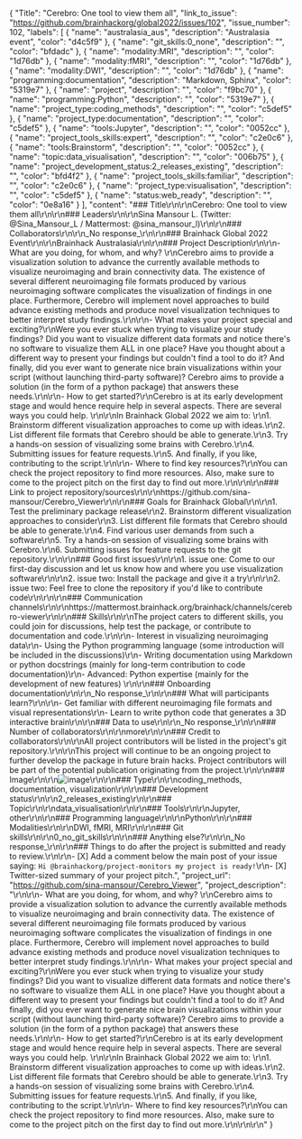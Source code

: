 {
  "Title": "Cerebro: One tool to view them all",
  "link_to_issue": "https://github.com/brainhackorg/global2022/issues/102",
  "issue_number": 102,
  "labels": [
    {
      "name": "australasia_aus",
      "description": "Australasia event",
      "color": "d4c5f9"
    },
    {
      "name": "git_skills:0_none",
      "description": "",
      "color": "bfdadc"
    },
    {
      "name": "modality:MRI",
      "description": "",
      "color": "1d76db"
    },
    {
      "name": "modality:fMRI",
      "description": "",
      "color": "1d76db"
    },
    {
      "name": "modality:DWI",
      "description": "",
      "color": "1d76db"
    },
    {
      "name": "programming:documentation",
      "description": "Markdown, Sphinx",
      "color": "5319e7"
    },
    {
      "name": "project",
      "description": "",
      "color": "f9bc70"
    },
    {
      "name": "programming:Python",
      "description": "",
      "color": "5319e7"
    },
    {
      "name": "project_type:coding_methods",
      "description": "",
      "color": "c5def5"
    },
    {
      "name": "project_type:documentation",
      "description": "",
      "color": "c5def5"
    },
    {
      "name": "tools:Jupyter",
      "description": "",
      "color": "0052cc"
    },
    {
      "name": "project_tools_skills:expert",
      "description": "",
      "color": "c2e0c6"
    },
    {
      "name": "tools:Brainstorm",
      "description": "",
      "color": "0052cc"
    },
    {
      "name": "topic:data_visualisation",
      "description": "",
      "color": "006b75"
    },
    {
      "name": "project_development_status:2_releases_existing",
      "description": "",
      "color": "bfd4f2"
    },
    {
      "name": "project_tools_skills:familiar",
      "description": "",
      "color": "c2e0c6"
    },
    {
      "name": "project_type:visualisation",
      "description": "",
      "color": "c5def5"
    },
    {
      "name": "status:web_ready",
      "description": "",
      "color": "0e8a16"
    }
  ],
  "content": "### Title\r\n\r\nCerebro: One tool to view them all\r\n\r\n### Leaders\r\n\r\nSina Mansour L. (Twitter: @Sina_Mansour_L  / Mattermost: @sina_mansour_l)\r\n\r\n### Collaborators\r\n\r\n_No response_\r\n\r\n### Brainhack Global 2022 Event\r\n\r\nBrainhack Australasia\r\n\r\n### Project Description\r\n\r\n- What are you doing, for whom, and why? \r\nCerebro aims to provide a visualization solution to advance the currently available methods to visualize neuroimaging and brain connectivity data. The existence of several different neuroimaging file formats produced by various neuroimaging software complicates the visualization of findings in one place. Furthermore, Cerebro will implement novel approaches to build advance existing methods and produce novel visualization techniques to better interpret study findings.\r\n\r\n- What makes your project special and exciting?\r\nWere you ever stuck when trying to visualize your study findings? Did you want to visualize different data formats and notice there's no software to visualize them ALL in one place? Have you thought about a different way to present your findings but couldn't find a tool to do it? And finally, did you ever want to generate nice brain visualizations within your script (without launching third-party software)? Cerebro aims to provide a solution (in the form of a python package) that answers these needs.\r\n\r\n- How to get started?\r\nCerebro is at its early development stage and would hence require help in several aspects. There are several ways you could help. \r\n\r\nIn Brainhack Global 2022 we aim to: \r\n1. Brainstorm different visualization approaches to come up with ideas.\r\n2. List different file formats that Cerebro should be able to generate.\r\n3. Try a hands-on session of visualizing some brains with Cerebro.\r\n4. Submitting issues for feature requests.\r\n5. And finally, if you like, contributing to the script.\r\n\r\n- Where to find key resources?\r\nYou can check the project repository to find more resources. Also, make sure to come to the project pitch on the first day to find out more.\r\n\r\n\r\n### Link to project repository/sources\r\n\r\nhttps://github.com/sina-mansour/Cerebro_Viewer\r\n\r\n### Goals for Brainhack Global\r\n\r\n1. Test the preliminary package release\r\n2. Brainstorm different visualization approaches to consider\r\n3. List different file formats that Cerebro should be able to generate.\r\n4. Find various user demands from such a software\r\n5. Try a hands-on session of visualizing some brains with Cerebro.\r\n6. Submitting issues for feature requests to the git repository.\r\n\r\n### Good first issues\r\n\r\n1. issue one: Come to our first-day discussion and let us know how and where you use visualization software\r\n\r\n2. issue two: Install the package and give it a try\r\n\r\n2. issue two: Feel free to clone the repository if you'd like to contribute code\r\n\r\n\r\n### Communication channels\r\n\r\nhttps://mattermost.brainhack.org/brainhack/channels/cerebro-viewer\r\n\r\n### Skills\r\n\r\nThe project caters to different skills, you could join for discussions, help test the package, or contribute to documentation and code.\r\n\r\n- Interest in visualizing neuroimaging data\r\n- Using the Python programming language (some introduction will be included in the discussions)\r\n- Writing documentation using Markdown or python docstrings (mainly for long-term contribution to code documentation)\r\n- Advanced: Python expertise (mainly for the development of new features) \r\n\r\n### Onboarding documentation\r\n\r\n_No response_\r\n\r\n### What will participants learn?\r\n\r\n- Get familiar with different neuroimaging file formats and visual representations\r\n- Learn to write python code that generates a 3D interactive brain\r\n\r\n### Data to use\r\n\r\n_No response_\r\n\r\n### Number of collaborators\r\n\r\nmore\r\n\r\n### Credit to collaborators\r\n\r\nAll project contributors will be listed in the project's git repository.\r\n\r\nThis project will continue to be an ongoing project to further develop the package in future brain hacks. Project contributors will be part of the potential publication originating from the project.\r\n\r\n### Image\r\n\r\n![image](https://user-images.githubusercontent.com/16105138/203793584-dbb9438e-2fac-453c-96a6-ea4d428af3b7.png)\r\n\r\n### Type\r\n\r\ncoding_methods, documentation, visualization\r\n\r\n### Development status\r\n\r\n2_releases_existing\r\n\r\n### Topic\r\n\r\ndata_visualisation\r\n\r\n### Tools\r\n\r\nJupyter, other\r\n\r\n### Programming language\r\n\r\nPython\r\n\r\n### Modalities\r\n\r\nDWI, fMRI, MRI\r\n\r\n### Git skills\r\n\r\n0_no_git_skills\r\n\r\n### Anything else?\r\n\r\n_No response_\r\n\r\n### Things to do after the project is submitted and ready to review.\r\n\r\n- [X] Add a comment below the main post of your issue saying: `Hi @brainhackorg/project-monitors my project is ready!`\r\n- [X] Twitter-sized summary of your project pitch.",
  "project_url": "https://github.com/sina-mansour/Cerebro_Viewer",
  "project_description": "\r\n\r\n- What are you doing, for whom, and why? \r\nCerebro aims to provide a visualization solution to advance the currently available methods to visualize neuroimaging and brain connectivity data. The existence of several different neuroimaging file formats produced by various neuroimaging software complicates the visualization of findings in one place. Furthermore, Cerebro will implement novel approaches to build advance existing methods and produce novel visualization techniques to better interpret study findings.\r\n\r\n- What makes your project special and exciting?\r\nWere you ever stuck when trying to visualize your study findings? Did you want to visualize different data formats and notice there's no software to visualize them ALL in one place? Have you thought about a different way to present your findings but couldn't find a tool to do it? And finally, did you ever want to generate nice brain visualizations within your script (without launching third-party software)? Cerebro aims to provide a solution (in the form of a python package) that answers these needs.\r\n\r\n- How to get started?\r\nCerebro is at its early development stage and would hence require help in several aspects. There are several ways you could help. \r\n\r\nIn Brainhack Global 2022 we aim to: \r\n1. Brainstorm different visualization approaches to come up with ideas.\r\n2. List different file formats that Cerebro should be able to generate.\r\n3. Try a hands-on session of visualizing some brains with Cerebro.\r\n4. Submitting issues for feature requests.\r\n5. And finally, if you like, contributing to the script.\r\n\r\n- Where to find key resources?\r\nYou can check the project repository to find more resources. Also, make sure to come to the project pitch on the first day to find out more.\r\n\r\n\r\n"
}
